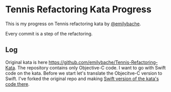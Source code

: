 # Tennis Refactoring Kata Progress
This is my progress on Tennis refactoring kata by [@emilybache](https://github.com/emilybache).

Every commit is a step of the refactoring.

## Log
Original kata is here https://github.com/emilybache/Tennis-Refactoring-Kata. The repository contains only Objective-C code. I want to go with Swift code on the kata. Before we start let's translate the Objecitve-C version to Swift. I've forked the original repo and making [Swift version of the kata's code there](https://github.com/IvanRublev/Tennis-Refactoring-Kata).
